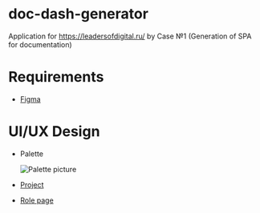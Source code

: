 # doc-dash-generator

Application for https://leadersofdigital.ru/ by Case №1 (Generation of SPA for documentation)

# Requirements

- [Figma](https://figma.com)

# UI/UX Design

- Palette

  ![Palette picture]('https://github.com/Zimtir/doc-dash-generator/blob/assets/img/palette.png')

- [Project](https://www.figma.com/files/project/9907635/Document-Dashboard-Generator)
- [Role page](https://www.figma.com/file/4al6zHYBfM8aMPjwuj0iZ7/Role-page)

